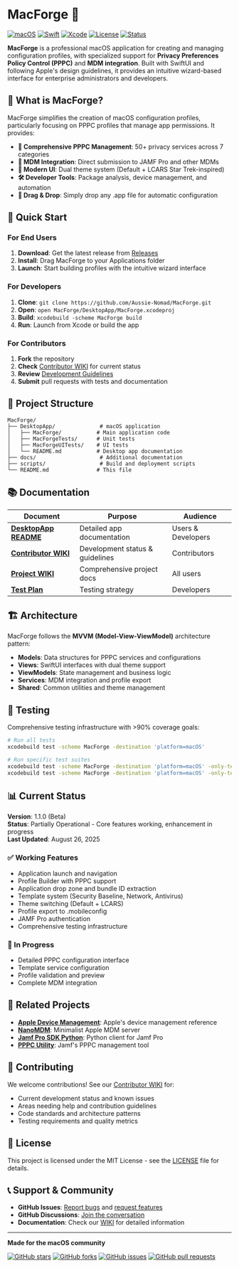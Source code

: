 # MacForge 🚀

[![macOS](https://img.shields.io/badge/macOS-12.0+-blue.svg)](https://www.apple.com/macos/)
[![Swift](https://img.shields.io/badge/Swift-6.0-orange.svg)](https://swift.org/)
[![Xcode](https://img.shields.io/badge/Xcode-15.0+-blue.svg)](https://developer.apple.com/xcode/)
[![License](https://img.shields.io/badge/License-MIT-green.svg)](LICENSE)
[![Status](https://img.shields.io/badge/Status-Beta-orange.svg)](https://github.com/Aussie-Nomad/MacForge)

**MacForge** is a professional macOS application for creating and managing configuration profiles, with specialized support for **Privacy Preferences Policy Control (PPPC)** and **MDM integration**. Built with SwiftUI and following Apple's design guidelines, it provides an intuitive wizard-based interface for enterprise administrators and developers.

## 🎯 **What is MacForge?**

MacForge simplifies the creation of macOS configuration profiles, particularly focusing on PPPC profiles that manage app permissions. It provides:

- **🔐 Comprehensive PPPC Management**: 50+ privacy services across 7 categories
- **🏢 MDM Integration**: Direct submission to JAMF Pro and other MDMs
- **🎨 Modern UI**: Dual theme system (Default + LCARS Star Trek-inspired)
- **🛠️ Developer Tools**: Package analysis, device management, and automation
- **📱 Drag & Drop**: Simply drop any .app file for automatic configuration

## 🚀 **Quick Start**

### **For End Users**
1. **Download**: Get the latest release from [Releases](https://github.com/Aussie-Nomad/MacForge/releases)
2. **Install**: Drag MacForge to your Applications folder
3. **Launch**: Start building profiles with the intuitive wizard interface

### **For Developers**
1. **Clone**: `git clone https://github.com/Aussie-Nomad/MacForge.git`
2. **Open**: `open MacForge/DesktopApp/MacForge.xcodeproj`
3. **Build**: `xcodebuild -scheme MacForge build`
4. **Run**: Launch from Xcode or build the app

### **For Contributors**
1. **Fork** the repository
2. **Check** [Contributor WIKI](DesktopApp/MacForge/Contributor_WIKI.md) for current status
3. **Review** [Development Guidelines](DesktopApp/MacForge/WIKI.md#development-guidelines)
4. **Submit** pull requests with tests and documentation

## 📁 **Project Structure**

```
MacForge/
├── DesktopApp/              # macOS application
│   ├── MacForge/           # Main application code
│   ├── MacForgeTests/      # Unit tests
│   ├── MacForgeUITests/    # UI tests
│   └── README.md           # Desktop app documentation
├── docs/                    # Additional documentation
├── scripts/                 # Build and deployment scripts
└── README.md               # This file
```

## 📚 **Documentation**

| **Document** | **Purpose** | **Audience** |
|--------------|-------------|--------------|
| **[DesktopApp README](DesktopApp/README.md)** | Detailed app documentation | Users & Developers |
| **[Contributor WIKI](DesktopApp/MacForge/Contributor_WIKI.md)** | Development status & guidelines | Contributors |
| **[Project WIKI](DesktopApp/MacForge/WIKI.md)** | Comprehensive project docs | All users |
| **[Test Plan](DesktopApp/MacForgeTests/TestPlan.md)** | Testing strategy | Developers |

## 🏗️ **Architecture**

MacForge follows the **MVVM (Model-View-ViewModel)** architecture pattern:

- **Models**: Data structures for PPPC services and configurations
- **Views**: SwiftUI interfaces with dual theme support
- **ViewModels**: State management and business logic
- **Services**: MDM integration and profile export
- **Shared**: Common utilities and theme management

## 🧪 **Testing**

Comprehensive testing infrastructure with >90% coverage goals:

```bash
# Run all tests
xcodebuild test -scheme MacForge -destination 'platform=macOS'

# Run specific test suites
xcodebuild test -scheme MacForge -destination 'platform=macOS' -only-testing:MacForgeTests
xcodebuild test -scheme MacForge -destination 'platform=macOS' -only-testing:MacForgeUITests
```

## 📊 **Current Status**

**Version**: 1.1.0 (Beta)  
**Status**: Partially Operational - Core features working, enhancement in progress  
**Last Updated**: August 26, 2025  

### **✅ Working Features**
- Application launch and navigation
- Profile Builder with PPPC support
- Application drop zone and bundle ID extraction
- Template system (Security Baseline, Network, Antivirus)
- Theme switching (Default + LCARS)
- Profile export to .mobileconfig
- JAMF Pro authentication
- Comprehensive testing infrastructure

### **🚧 In Progress**
- Detailed PPPC configuration interface
- Template service configuration
- Profile validation and preview
- Complete MDM integration

## 🔗 **Related Projects**

- **[Apple Device Management](https://github.com/apple/device-management)**: Apple's device management reference
- **[NanoMDM](https://github.com/micromdm/nanomdm)**: Minimalist Apple MDM server
- **[Jamf Pro SDK Python](https://github.com/macadmins/jamf-pro-sdk-python)**: Python client for Jamf Pro
- **[PPPC Utility](https://github.com/jamf/PPPC-Utility)**: Jamf's PPPC management tool

## 🤝 **Contributing**

We welcome contributions! See our [Contributor WIKI](DesktopApp/MacForge/Contributor_WIKI.md) for:

- Current development status and known issues
- Areas needing help and contribution guidelines
- Code standards and architecture patterns
- Testing requirements and quality metrics

## 📄 **License**

This project is licensed under the MIT License - see the [LICENSE](LICENSE) file for details.

## 📞 **Support & Community**

- **GitHub Issues**: [Report bugs](https://github.com/Aussie-Nomad/MacForge/issues) and [request features](https://github.com/Aussie-Nomad/MacForge/issues/new)
- **GitHub Discussions**: [Join the conversation](https://github.com/Aussie-Nomad/MacForge/discussions)
- **Documentation**: Check our [WIKI](DesktopApp/MacForge/WIKI.md) for detailed information

---

**Made for the macOS community**

[![GitHub stars](https://img.shields.io/github/stars/Aussie-Nomad/MacForge?style=social)](https://github.com/Aussie-Nomad/MacForge/stargazers)
[![GitHub forks](https://img.shields.io/github/forks/Aussie-Nomad/MacForge?style=social)](https://github.com/Aussie-Nomad/MacForge/network)
[![GitHub issues](https://img.shields.io/github/issues/Aussie-Nomad/MacForge)](https://github.com/Aussie-Nomad/MacForge/issues)
[![GitHub pull requests](https://img.shields.io/github/issues-pr/Aussie-Nomad/MacForge)](https://github.com/Aussie-Nomad/MacForge/pulls)
